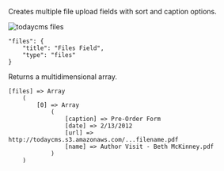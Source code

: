 Creates multiple file upload fields with sort and caption options.

![todaycms files](http://space.todaymade.com/todaycms/files.jpg)

    "files": {
        "title": "Files Field",
        "type": "files"
    }

Returns a multidimensional array.

    [files] => Array
        (
            [0] => Array
                (
                    [caption] => Pre-Order Form
                    [date] => 2/13/2012
                    [url] => http://todaycms.s3.amazonaws.com/...filename.pdf
                    [name] => Author Visit - Beth McKinney.pdf
                )
        )